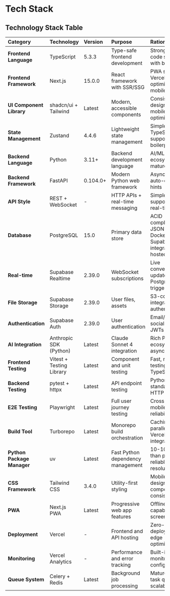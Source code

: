 # Tech Stack

## Technology Stack Table

| Category | Technology | Version | Purpose | Rationale |
| :----------------------- | :---------------- | :---------- | :---------- | :------------- |
| **Frontend Language** | TypeScript | 5.3.3 | Type-safe frontend development | Strong typing, code sharing with backend |
| **Frontend Framework** | Next.js | 15.0.0 | React framework with SSR/SSG | PWA support, Vercel optimization, mobile-first |
| **UI Component Library** | shadcn/ui + Tailwind | Latest | Modern, accessible components | Consistent design system, mobile optimization |
| **State Management** | Zustand | 4.4.6 | Lightweight state management | Simple API, TypeScript support, no boilerplate |
| **Backend Language** | Python | 3.11+ | Backend development language | AI/ML ecosystem, mature libraries |
| **Backend Framework** | FastAPI | 0.104.0+ | Modern Python web framework | Async support, auto-docs, type hints |
| **API Style** | REST + WebSocket | - | HTTP APIs + real-time messaging | Simple, well-supported, real-time chat |
| **Database** | PostgreSQL | 15.0 | Primary data store | ACID compliance, JSON support; Docker locally, Supabase integration for hosted envs |
| **Real-time** | Supabase Realtime | 2.39.0 | WebSocket subscriptions | Live conversation updates, PostgreSQL triggers |
| **File Storage** | Supabase Storage | 2.39.0 | User files, assets | S3-compatible, integrated authentication |
| **Authentication** | Supabase Auth | 2.39.0 | User authentication | Email/password, social providers, JWTs |
| **AI Integration** | Anthropic SDK (Python) | Latest | Claude Sonnet 4 integration | Rich Python AI ecosystem, async support |
| **Frontend Testing** | Vitest + Testing Library | Latest | Component and unit testing | Fast, modern testing with TypeScript |
| **Backend Testing** | pytest + httpx | Latest | API endpoint testing | Python standard, async HTTP testing |
| **E2E Testing** | Playwright | Latest | Full user journey testing | Cross-browser, mobile testing, reliability |
| **Build Tool** | Turborepo | Latest | Monorepo build orchestration | Caching, parallel builds, Vercel integration |
| **Python Package Manager** | uv | Latest | Fast Python dependency management | 10-100x faster than pip/poetry, reliable resolution |
| **CSS Framework** | Tailwind CSS | 3.4.0 | Utility-first styling | Mobile-first design, component consistency |
| **PWA** | Next.js PWA | Latest | Progressive web app features | Offline capability, home screen install |
| **Deployment** | Vercel | - | Frontend and API hosting | Zero-config deployment, edge optimization |
| **Monitoring** | Vercel Analytics | - | Performance and error tracking | Built-in monitoring, zero configuration |
| **Queue System** | Celery + Redis | Latest | Background job processing | Mature Python task queue, scalable |
